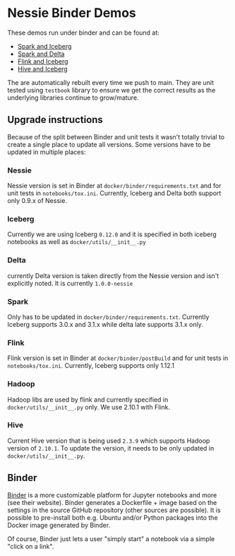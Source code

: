 # Nessie Binder Demos

These demos run under binder and can be found at:

* [Spark and Iceberg](https://mybinder.org/v2/gh/projectnessie/nessie-demos/main?filepath=notebooks/nessie-iceberg-demo-nba.ipynb)
* [Spark and Delta](https://mybinder.org/v2/gh/projectnessie/nessie-demos/main?filepath=notebooks/nessie-delta-demo-nba.ipynb)
* [Flink and Iceberg](https://mybinder.org/v2/gh/projectnessie/nessie-demos/main?filepath=notebooks/nessie-iceberg-flink-demo-nba.ipynb)
* [Hive and Iceberg](https://mybinder.org/v2/gh/projectnessie/nessie-demos/main?filepath=notebooks/nessie-iceberg-hive-demo-nba.ipynb)

The are automatically rebuilt every time we push to main. They are unit tested using `testbook` library to ensure we get
the correct results as the underlying libraries continue to grow/mature.


## Upgrade instructions

Because of the split between Binder and unit tests it wasn't totally trivial to create a single place to update all versions.
Some versions have to be updated in multiple places:

### Nessie

Nessie version is set in Binder at `docker/binder/requirements.txt` and for unit tests in `notebooks/tox.ini`. Currently, Iceberg and Delta
both support only 0.9.x of Nessie.

### Iceberg

Currently we are using Iceberg `0.12.0` and it is specified in both iceberg notebooks as well as `docker/utils/__init__.py`

### Delta

currently Delta version is taken directly from the Nessie version and isn't explicitly noted. It is currently `1.0.0-nessie`

### Spark

Only has to be updated in `docker/binder/requirements.txt`. Currently Iceberg supports 3.0.x and 3.1.x while delta late supports
3.1.x only.

### Flink

Flink version is set in Binder at `docker/binder/postBuild` and for unit tests in `notebooks/tox.ini`. Currently, Iceberg supports
only 1.12.1

### Hadoop

Hadoop libs are used by flink and currently specified in `docker/utils/__init__.py` only. We use 2.10.1 with Flink.

### Hive

Current Hive version that is being used `2.3.9` which supports Hadoop version of `2.10.1`. To update the version, it needs to be only updated 
in `docker/utils/__init__.py`.

## Binder

[Binder](https://mybinder.org) is a more customizable platform for Jupyter notebooks and
more (see their website). Binder generates a Dockerfile + image based on the settings in the
source GitHub repository (other sources are possible). It is possible to pre-install both
e.g. Ubuntu and/or Python packages into the Docker image generated by Binder.

Of course, Binder just lets a user "simply start" a notebook via a simple "click on a link".

